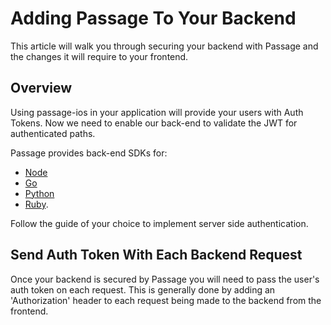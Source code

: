 # Adding Passage To Your Backend

This article will walk you through securing your backend with Passage and the changes it will require to your frontend.

## Overview

Using passage-ios in your application will provide your users with Auth Tokens. Now we need to enable our back-end to validate the JWT for authenticated paths. 

Passage provides back-end SDKs for: 
 - [Node](https://docs.passage.id/backend/overview/node) 
 - [Go](https://docs.passage.id/backend/overview/go) 
 - [Python](https://docs.passage.id/backend/overview/python) 
 - [Ruby](https://docs.passage.id/backend/overview/ruby). 

Follow the guide of your choice to implement server side authentication. 

## Send Auth Token With Each Backend Request

Once your backend is secured by Passage you will need to pass the user's auth token on each request. This is generally done by adding an 'Authorization' header to each request being made to the backend from the frontend.

